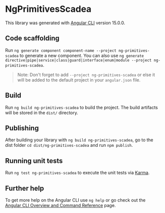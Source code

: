 # NgPrimitivesScadea

This library was generated with [Angular CLI](https://github.com/angular/angular-cli) version 15.0.0.

## Code scaffolding

Run `ng generate component component-name --project ng-primitives-scadea` to generate a new component. You can also use `ng generate directive|pipe|service|class|guard|interface|enum|module --project ng-primitives-scadea`.
> Note: Don't forget to add `--project ng-primitives-scadea` or else it will be added to the default project in your `angular.json` file. 

## Build

Run `ng build ng-primitives-scadea` to build the project. The build artifacts will be stored in the `dist/` directory.

## Publishing

After building your library with `ng build ng-primitives-scadea`, go to the dist folder `cd dist/ng-primitives-scadea` and run `npm publish`.

## Running unit tests

Run `ng test ng-primitives-scadea` to execute the unit tests via [Karma](https://karma-runner.github.io).

## Further help

To get more help on the Angular CLI use `ng help` or go check out the [Angular CLI Overview and Command Reference](https://angular.io/cli) page.
